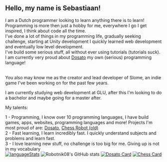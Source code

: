## Hello, my name is Sebastiaan!

I am a Dutch programmer looking to learn anything there is to learn!<br>
Programming is more then just a hobby for me, everywhere I go I get inspired, I think about code all the time. <br>
I've done a lot of things in my programming life, gradually seeking challenge, starting at Unity development I quickly learned web development and eventually low level development. <br>
I've build some serious stuff, all without ever using tutorials (tutorials suck). I am currently very proud about <a href="https://github.com/Robotnik08/Dosato.git">Dosato</a> my own (serious) programming language!<br>

<br>
You also may know me as the creator and lead developer of Slome, an indie game I've been working on for the past few years. <br>

I am currently studying web development at GLU, after this I'm looking to do a bachelor and maybe going for a master after.<br>



My talents:

1 - Programming, I know over 10 programming languages, I have build games, apps, websites, programming languages and more! Projects I'm most proud of are: <a href="https://github.com/Robotnik08/Dosato.git">Dosato</a>, <a href="https://github.com/Robotnik08/ChessRobot.git">Chess Robot (old)</a> <br>
2 - Fast learning, I learn incredibly fast. I quickly understand subjects and problems and learn fast.<br>
3 - I love learning new stuff, no challenge is too big for me. Giving up is not in my vocabulary<br>
  [![languageStats](https://github-readme-stats-git-masterrstaa-rickstaa.vercel.app/api/top-langs/?username=Robotnik08)](https://github.com/Robotnik08)
  ![Robotnik08's GitHub stats](https://github-readme-stats.vercel.app/api?username=Robotnik08&show_icons=true&theme=radical)
  [![Dosato Card](https://github-readme-stats.vercel.app/api/pin/?username=Robotnik08&repo=cdosato)](https://github.com/Robotnik08/Dosato)
  [![Chess Card](https://github-readme-stats.vercel.app/api/pin/?username=Robotnik08&repo=ChessRobot)](https://github.com/Robotnik08/ChessRobot)
